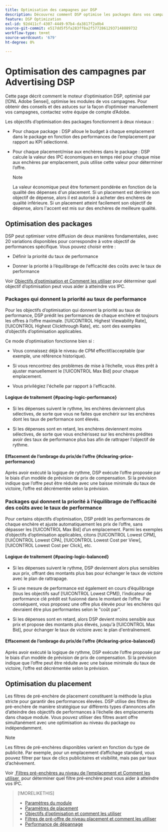 ```yaml
---
title: Optimisation des campagnes par DSP
description: Découvrez comment DSP optimise les packages dans vos campagnes.
feature: DSP Optimization
exl-id: 92d411cf-4307-4449-97b4-da3817f2a0b4
source-git-commit: e517dd5f5fa283ff8a2f57728612937148889732
workflow-type: tm+mt
source-wordcount: '679'
ht-degree: 0%

---
```


# Optimisation des campagnes par Advertising DSP

Cette page décrit comment le moteur d’optimisation DSP, optimisé par [!DNL Adobe Sensei], optimise les modules de vos campagnes. Pour obtenir des conseils et des astuces sur la façon d’optimiser manuellement vos campagnes, contactez votre équipe de compte d’Adobe. <!-- add link to trading playbook if we add it to help -->

Les objectifs d’optimisation des packages fonctionnent à deux niveaux :

* Pour chaque package : DSP alloue le budget à chaque emplacement dans le package en fonction des performances de l’emplacement par rapport au KPI sélectionné.

* Pour chaque placement/mise aux enchères dans le package : DSP calcule la valeur des IPC économiques en temps réel pour chaque mise aux enchères par emplacement, puis utilise cette valeur pour déterminer l’offre.

  >[!NOTE]
  >
  >La valeur économique peut être fortement pondérée en fonction de la qualité des dépenses d&#39;un placement. Si un placement est derrière son objectif de dépense, alors il est autorisé à acheter des enchères de qualité inférieure. Si un placement atteint facilement son objectif de dépense, alors l&#39;accent est mis sur des enchères de meilleure qualité.

## Optimisation des packages

DSP peut optimiser votre diffusion de deux manières fondamentales, avec 20 variations disponibles pour correspondre à votre objectif de performances spécifique. Vous pouvez choisir entre :

* Définir la priorité du taux de performance

* Donner la priorité à l’équilibrage de l’efficacité des coûts avec le taux de performance

Voir [Objectifs d’optimisation et Comment les utiliser](optimization-goals.md) pour déterminer quel objectif d’optimisation peut vous aider à atteindre vos IPC.

### Packages qui donnent la priorité au taux de performance

Pour les objectifs d’optimisation qui donnent la priorité au taux de performance, DSP prédit les performances de chaque enchère et toujours les offres à l’offre maximale. [!UICONTROL Highest Viewability Rate], [!UICONTROL Highest Clickthrough Rate], etc. sont des exemples d’objectifs d’optimisation applicables.

Ce mode d’optimisation fonctionne bien si :

* Vous connaissez déjà le niveau de CPM effectif/acceptable (par exemple, une référence historique).

* Si vous rencontrez des problèmes de mise à l’échelle, vous êtes prêt à ajuster manuellement le [!UICONTROL Max Bid] pour chaque emplacement.

* Vous privilégiez l&#39;échelle par rapport à l&#39;efficacité.

#### Logique de traitement {#pacing-logic-performance}

* Si les dépenses suivent le rythme, les enchères deviennent plus sélectives, de sorte que vous ne faites que enchérir sur les enchères dont les taux de performance sont élevés.

* Si les dépenses sont en retard, les enchères deviennent moins sélectives, de sorte que vous enchérissez sur les enchères prédites avoir des taux de performance plus bas afin de rattraper l&#39;objectif de rythme.

#### Effacement de l’ombrage du prix/de l’offre {#clearing-price-performance}

Après avoir exécuté la logique de rythme, DSP exécute l’offre proposée par le biais d’un modèle de prévision de prix de compensation. Si la prévision indique que l’offre peut être réduite avec une baisse minimale du taux de victoire, l’offre est décrémentée selon la prévision.

### Packages qui donnent la priorité à l’équilibrage de l’efficacité des coûts avec le taux de performance

Pour certains objectifs d’optimisation, DSP prédit les performances de chaque enchère et ajuste automatiquement les prix de l’offre, sans dépasser les [!UICONTROL Max Bid] d’un emplacement. Parmi les exemples d’objectifs d’optimisation applicables, citons [!UICONTROL Lowest CPM], [!UICONTROL Lowest CPA], [!UICONTROL Lowest Cost per View], [!UICONTROL Lowest Cost per Click], etc.

#### Logique de traitement {#pacing-logic-balanced}

* Si les dépenses suivent le rythme, DSP deviennent alors plus sensibles aux prix, offrant des montants plus bas pour échanger le taux de victoire avec le plan de rattrapage.

* Si une mesure de performance est également en cours d’équilibrage (tous les objectifs sauf [!UICONTROL Lowest CPM]), l’indicateur de performance clé prédit est fusionné dans le montant de l’offre. Par conséquent, vous proposez une offre plus élevée pour les enchères qui devraient être plus performantes selon le &quot;coût par&quot;.

* Si les dépenses sont en retard, alors DSP devient moins sensible aux prix et propose des montants plus élevés, jusqu&#39;à [!UICONTROL Max Bid], pour échanger le taux de victoire avec le plan d&#39;entraînement.

#### Effacement de l’ombrage du prix/de l’offre {#clearing-price-balanced}

Après avoir exécuté la logique de rythme, DSP exécute l’offre proposée par le biais d’un modèle de prévision de prix de compensation. Si la prévision indique que l’offre peut être réduite avec une baisse minimale du taux de victoire, l’offre est décrémentée selon la prévision.

## Optimisation du placement

Les filtres de pré-enchère de placement constituent la méthode la plus stricte pour garantir des performances élevées. DSP utilise des filtres de pré-enchère de manière stratégique sur différents types d’annonces afin d’atteindre des objectifs de performances à l’échelle des emplacements dans chaque module. Vous pouvez utiliser des filtres avant offre simultanément avec une optimisation au niveau du package ou indépendamment.

>[!NOTE]
>
>Les filtres de pré-enchères disponibles varient en fonction du type de publicité. Par exemple, pour un emplacement d’affichage standard, vous pouvez filtrer par taux de clics publicitaires et visibilité, mais pas par taux d’achèvement.

Voir [&#x200B; Filtres pré-enchères au niveau de l’emplacement et Comment les utiliser &#x200B;](optimization-pre-bid-filters.md) pour déterminer quel filtre pré-enchère peut vous aider à atteindre vos IPC.

>[!MORELIKETHIS]
>
>* [Paramètres du module](/help/dsp/campaign-management/packages/package-settings.md)
>* [Paramètres de placement](/help/dsp/campaign-management/placements/placement-settings.md)
>* [Objectifs d’optimisation et comment les utiliser](optimization-goals.md)
>* [Filtres de pré-offre de niveau placement et comment les utiliser](optimization-pre-bid-filters.md)
>* [Performance de dépannage](/help/dsp/optimization/troubleshooting-performance.md)
